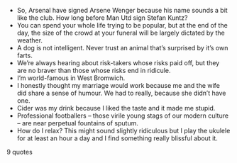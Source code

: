  - So, Arsenal have signed Arsene Wenger because his name sounds a bit like the club. How long before Man Utd sign Stefan Kuntz?
 - You can spend your whole life trying to be popular, but at the end of the day, the size of the crowd at your funeral will be largely dictated by the weather.
 - A dog is not intelligent. Never trust an animal that’s surprised by it’s own farts.
 - We’re always hearing about risk-takers whose risks paid off, but they are no braver than those whose risks end in ridicule.
 - I’m world-famous in West Bromwich.
 - I honestly thought my marriage would work because me and the wife did share a sense of humour. We had to really, because she didn’t have one.
 - Cider was my drink because I liked the taste and it made me stupid.
 - Professional footballers – those virile young stags of our modern culture – are near perpetual fountains of sputum.
 - How do I relax? This might sound slightly ridiculous but I play the ukulele for at least an hour a day and I find something really blissful about it.

9 quotes